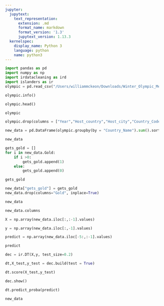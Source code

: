 ```yaml
---
jupyter:
  jupytext:
    text_representation:
      extension: .md
      format_name: markdown
      format_version: '1.3'
      jupytext_version: 1.13.3
  kernelspec:
    display_name: Python 3
    language: python
    name: python3
---
```


```python pycharm={"name": "#%%\n"}
import pandas as pd
import numpy as np
import irdatacleaning as ird
import islanders as ir
olympic = pd.read_csv("/Users/williammckeon/Downloads/Winter_Olympic_Medals.csv")
```

```python pycharm={"name": "#%%\n"}
olympic.info()
```

```python pycharm={"name": "#%%\n"}
olympic.head()
```

```python pycharm={"name": "#%%\n"}
olympic
```

```python pycharm={"name": "#%%\n"}
olympic.drop(columns = ["Year","Host_country","Host_city","Country_Code"],inplace=True)
```

```python pycharm={"name": "#%%\n"}
new_data = pd.DataFrame(olympic.groupby(by = "Country_Name").sum().sort_values(by = "Gold", ascending =False))
```

```python pycharm={"name": "#%%\n"}
new_data
```

```python pycharm={"name": "#%%\n"}
gets_gold = []
for i in new_data.Gold:
    if i >0:
        gets_gold.append(1)
    else:
        gets_gold.append(0)
```

```python pycharm={"name": "#%%\n"}
gets_gold
```

```python pycharm={"name": "#%%\n"}
new_data["gets_gold"] = gets_gold
new_data.drop(columns="Gold", inplace=True)
```

```python pycharm={"name": "#%%\n"}
new_data
```

```python pycharm={"name": "#%%\n"}
new_data.columns
```

```python pycharm={"name": "#%%\n"}
X = np.array(new_data.iloc[:,:-1].values)
```

```python pycharm={"name": "#%%\n"}
y = np.array(new_data.iloc[:,-1].values)
```

```python pycharm={"name": "#%%\n"}
predict = np.array(new_data.iloc[-5:,:-1].values)
```

```python pycharm={"name": "#%%\n"}
predict
```

```python pycharm={"name": "#%%\n"}
dec = ir.DT(X,y, test_size=0.2)
```

```python pycharm={"name": "#%%\n"}
dt,X_test,y_test = dec.build(test = True)
```

```python pycharm={"name": "#%%\n"}
dt.score(X_test,y_test)
```

```python pycharm={"name": "#%%\n"}
dec.show()
```

```python pycharm={"name": "#%%\n"}
dt.predict_proba(predict)
```

```python pycharm={"name": "#%%\n"}
new_data
```

```python pycharm={"name": "#%%\n"}

```
